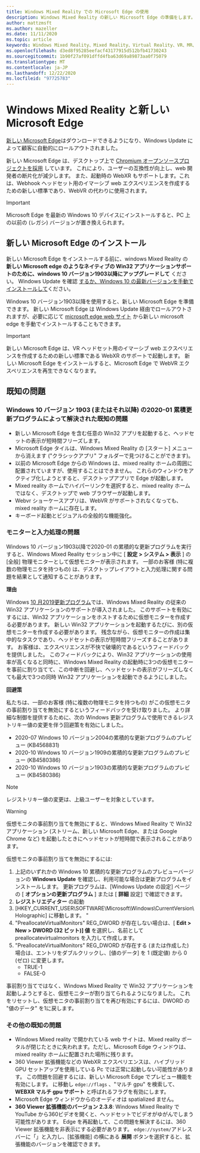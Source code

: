 ```yaml
---
title: Windows Mixed Reality での Microsoft Edge の使用
description: Windows Mixed Reality の新しい Microsoft Edge の準備をします。 予想される変更、検索対象の更新、および既知の問題が含まれます。
author: mattzmsft
ms.author: mazeller
ms.date: 11/11/2020
ms.topic: article
keywords: Windows Mixed Reality、Mixed Reality、Virtual Reality、VR、MR、Home、Navigate、Get、アプリ、ゲーム、Microsoft Edge、chromium、Edge、360、360 video、360ビューアー
ms.openlocfilehash: d3ed8f95285eefacf43177915d512bfb41730243
ms.sourcegitcommit: 1b90f27af091dffd4fba63d69a89873aa0f75079
ms.translationtype: MT
ms.contentlocale: ja-JP
ms.lasthandoff: 12/22/2020
ms.locfileid: "97725783"
---
```

# <a name="windows-mixed-reality-and-the-new-microsoft-edge"></a>Windows Mixed Reality と新しい Microsoft Edge

[新しい Microsoft Edge](https://www.microsoft.com/edge)はダウンロードできるようになり、Windows Update によって顧客に自動的にロールアウトされました。 

新しい Microsoft Edge は、デスクトップ上で [Chromium オープンソースプロジェクトを採用](https://blogs.windows.com/windowsexperience/2018/12/06/microsoft-edge-making-the-web-better-through-more-open-source-collaboration/) しています。 これにより、ユーザーの互換性が向上し、web 開発者の断片化が減少します。 また、起動時の WebXR もサポートします。これは、Webhook ヘッドセット用のイマーシブ web エクスペリエンスを作成するための新しい標準であり、WebVR の代わりに使用されます。

>[!IMPORTANT]
>Microsoft Edge を最新の Windows 10 デバイスにインストールすると、PC 上の以前の (レガシ) バージョンが置き換えられます。

## <a name="installing-the-new-microsoft-edge"></a>新しい Microsoft Edge のインストール 

新しい Microsoft Edge をインストールする前に、windows Mixed Reality の **新しい Microsoft edge のようなネイティブの Win32 アプリケーションサポートのために、windows 10 バージョン1903以降にアップグレードして** ください。 Windows Update を確認 [するか、Windows 10 の最新バージョンを手動でインストールして](https://www.microsoft.com/software-download/windows10)ください。

Windows 10 バージョン1903以降を使用すると、新しい Microsoft Edge を準備できます。 新しい Microsoft Edge は Windows Update 経由でロールアウトされますが、必要に応じて [microsoft edge web サイト](https://www.microsoft.com/edge) から新しい microsoft edge を手動でインストールすることもできます。

>[!IMPORTANT]
>新しい Microsoft Edge は、VR ヘッドセット用のイマーシブ web エクスペリエンスを作成するための新しい標準である WebXR のサポートで起動します。 新しい Microsoft Edge をインストールすると、Microsoft Edge で WebVR エクスペリエンスを再生できなくなります。 

## <a name="known-issues"></a>既知の問題

### <a name="known-issues-resolved-by-the-2020-01-cumulative-update-for-windows-10-version-1903-or-later"></a>Windows 10 バージョン 1903 (またはそれ以降) の2020-01 累積更新プログラムによって解決された既知の問題

- 新しい Microsoft Edge を含む任意の Win32 アプリを起動すると、ヘッドセットの表示が短時間フリーズします。
- Microsoft Edge タイルは、Windows Mixed Reality の [スタート] メニューから消えます ("クラシックアプリ" フォルダーで見つけることができます)。
- 以前の Microsoft Edge からの Windows は、mixed reality ホームの周囲に配置されていますが、使用することはできません。 これらのウィンドウをアクティブ化しようとすると、デスクトップアプリで Edge が起動します。
- Mixed reality ホームでハイパーリンクを選択すると、mixed reality ホームではなく、デスクトップで web ブラウザーが起動します。
- Webvr ショーケースアプリは、WebVR がサポートされなくなっても、mixed reality ホームに存在します。
- キーボード起動とビジュアルの全般的な機能強化。

### <a name="monitor-and-input-handling-issues"></a>モニターと入力処理の問題

Windows 10 バージョン1903以降で2020-01 の累積的な更新プログラムを実行すると、Windows Mixed Reality セッション中に [ **設定 > システム > 表示** ] の [全般] 物理モニターとして仮想モニターが表示されます。 一部のお客様 (特に複数の物理モニタを持つもの) は、デスクトップレイアウトと入力処理に関する問題を結果として通知することがあります。

**理由**

Windows [10 月2019更新プログラム](https://docs.microsoft.com/windows/mixed-reality/release-notes-may-2019)では、Windows Mixed Reality の従来の Win32 アプリケーションのサポートが導入されました。 このサポートを有効にするには、Win32 アプリケーションをホストするために仮想モニターを作成する必要があります。 新しい Win32 アプリケーションを起動するたびに、別の仮想モニターを作成する必要があります。 残念ながら、仮想モニターの作成は集中的なタスクであり、ヘッドセットの表示が短時間フリーズすることがあります。 お客様は、エクスペリエンスが不快で破壊的であるというフィードバックを提供しました。 このフィードバックにより、Win32 アプリケーションの使用率が高くなると同時に、Windows Mixed Reality の起動時に3つの仮想モニターを事前に割り当てて、この中断を回避し、ヘッドセットの表示がフリーズしなくても最大で3つの同時 Win32 アプリケーションを起動できるようにしました。

**回避策**

私たちは、一部のお客様 (特に複数の物理モニタを持つもの) がこの仮想モニタの事前割り当てを無効にするというフィードバックを受け取りました。 より詳細な制御を提供するために、次の Windows 更新プログラムで使用できるレジストリキー値の変更を伴う回避策を有効にしました。

- 2020-07 Windows 10 バージョン2004の累積的な更新プログラムのプレビュー (KB4568831)
- 2020-10 Windows 10 バージョン1909の累積的な更新プログラムのプレビュー (KB4580386)
- 2020-10 Windows 10 バージョン1903の累積的な更新プログラムのプレビュー (KB4580386)

>[!NOTE]
>レジストリキー値の変更は、上級ユーザーを対象としています。

>[!WARNING]
>仮想モニタの事前割り当てを無効にすると、Windows Mixed Reality で Win32 アプリケーション (ストリーム、新しい Microsoft Edge、または Google Chrome など) を起動したときにヘッドセットが短時間で表示されることがあります。

仮想モニタの事前割り当てを無効にするには:
1. 上記のいずれかの Windows 10 累積的な更新プログラムのプレビューバージョンの **Windows Update** を確認し、利用可能な場合は更新プログラムをインストールします。 更新プログラムは、[Windows Update の設定] ページの [ **オプションの更新プログラム** ] または [ **詳細** 設定] で確認できます。
2. **レジストリエディター** の起動
3. [HKEY_CURRENT_USER\SOFTWARE\Microsoft\Windows\CurrentVersion\Holographic] に移動します。 \"
4. "PreallocateVirtualMonitors" REG_DWORD が存在しない場合は、[ **Edit > New > DWORD (32 ビット)] 値** を選択し、名前として preallocatevirtualmonitors を入力して作成します。
5. "PreallocateVirtualMonitors" REG_DWORD が存在する (または作成した) 場合は、エントリをダブルクリックし、[値のデータ] を 1 (既定値) から 0 (ゼロ) に変更します。
    * TRUE-1
    * FALSE-0

事前割り当てではなく、Windows Mixed Reality で Win32 アプリケーションを起動しようとすると、仮想モニターが割り当てられるようになりました。 これをリセットし、仮想モニタの事前割り当てを再び有効にするには、DWORD の "値のデータ" を1に戻します。

### <a name="other-known-issues"></a>その他の既知の問題

-   Windows Mixed reality で開かれている web サイトは、Mixed reality ポータルが閉じたときに失われます。ただし、Microsoft Edge ウィンドウは、mixed reality ホームに配置された場所に残ります。
- 360 Viewer 拡張機能などの WebXR エクスペリエンスは、ハイブリッド GPU セットアップを使用している Pc では正常に起動しない可能性があります。 この問題を回避するには、新しい Microsoft Edge でプレビュー機能を有効にします。 に移動し `edge://flags` 、"マルチ gpu" を検索して、 **WEBXR マルチ gpu サポート** と呼ばれるフラグを有効にします。
-   Microsoft Edge ウィンドウからのオーディオは spatialized ません。
-   **360 Viewer 拡張機能のバージョン 2.3.8**: Windows Mixed Reality で YouTube から360ビデオを開くと、ヘッドセットでビデオがゆがんでしまう可能性があります。 Edge を再起動して、この問題を解決するには、360 Viewer 拡張機能を非表示にする必要があります。 `edge://system/`アドレスバーに「」と入力し、[拡張機能] の横にある **展開** ボタンを選択すると、拡張機能のバージョンを確認できます。
